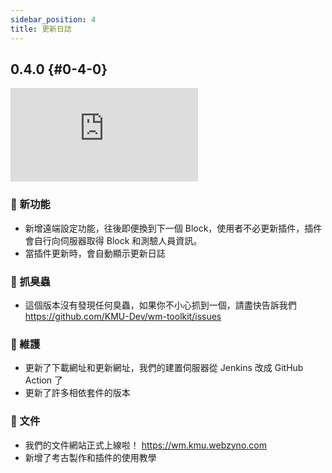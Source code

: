 ```yaml
---
sidebar_position: 4
title: 更新日誌
---
```


## 0.4.0 {#0-4-0}

![GitHub release (latest by SemVer and asset)](https://img.shields.io/github/downloads/KMU-Dev/wm-toolkit/v0.4.0/wm-toolkit.user.js?color=blueviolet)

### 🚀 新功能

- 新增遠端設定功能，往後即便換到下一個 Block，使用者不必更新插件，插件會自行向伺服器取得 Block 和測驗人員資訊。
- 當插件更新時，會自動顯示更新日誌

### 🐛 抓臭蟲

- 這個版本沒有發現任何臭蟲，如果你不小心抓到一個，請盡快告訴我們  
https://github.com/KMU-Dev/wm-toolkit/issues

### 🧰 維護

- 更新了下載網址和更新網址，我們的建置伺服器從 Jenkins 改成 GitHub Action 了
- 更新了許多相依套件的版本

### 📝 文件

- 我們的文件網站正式上線啦！ https://wm.kmu.webzyno.com
- 新增了考古製作和插件的使用教學
